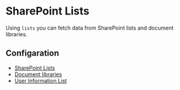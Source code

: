 # SharePoint Lists

Using `lists` you can fetch data from SharePoint lists and document libraries.

## Configaration

- [SharePoint Lists](../conf-lists)
- [Document libraries](../conf-libs)
- [User Information List](../conf-uil)
